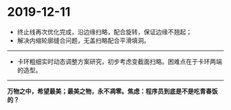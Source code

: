 # 2019-12-11

- 终止线再次优化完成，沿边缘扫略，配合旋转，保证边缘不翘起；
- 解决内缩轮廓缝合问题，无盖扫略配合平滑填洞。

---

- 卡环粗细实时动态调整方案研究，初步考虑变截面扫略。困难点在于卡环两端的造型。

---

**万物之中，希望最美；最美之物，永不凋零。焦虑：程序员到底是不是吃青春饭的？**

